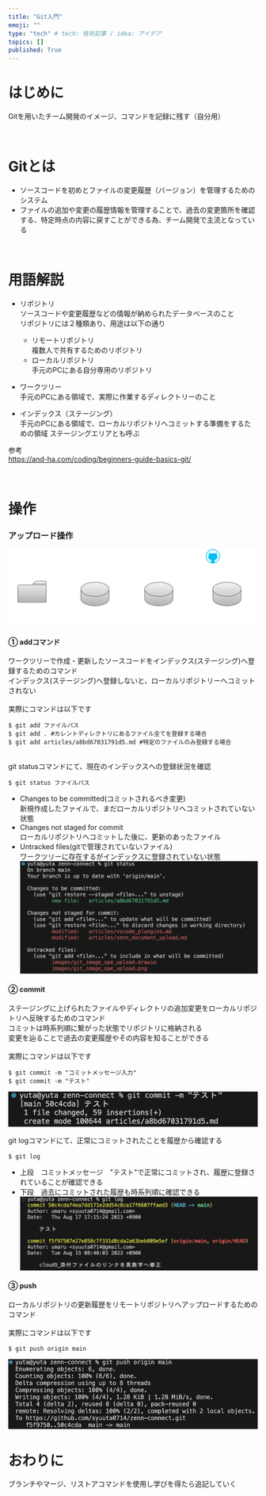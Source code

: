 ```yaml
---
title: "Git入門"
emoji: ""
type: "tech" # tech: 技術記事 / idea: アイデア
topics: []
published: True
---
```


# はじめに　
Gitを用いたチーム開発のイメージ、コマンドを記録に残す（自分用）  
  
<br>

# Gitとは
* ソースコードを初めとファイルの変更履歴（バージョン）を管理するためのシステム
* ファイルの追加や変更の履歴情報を管理することで、過去の変更箇所を確認する、特定時点の内容に戻すことができる為、チーム開発で主流となっている

<br>

# 用語解説
* リポジトリ  
ソースコードや変更履歴などの情報が納められたデータベースのこと  
リポジトリには２種類あり、用途は以下の通り
    * リモートリポジトリ  
    複数人で共有するためのリポジトリ
    * ローカルリポジトリ  
    手元のPCにある自分専用のリポジトリ

* ワークツリー  
手元のPCにある領域で、実際に作業するディレクトリーのこと

* インデックス（ステージング）  
手元のPCにある領域で、ローカルリポジトリへコミットする準備をするための領域
ステージングエリアとも呼ぶ

参考  
https://and-ha.com/coding/beginners-guide-basics-git/

<br>

# 操作
### アップロード操作　　
![Alt text](../images/git_image_ope_upload.png)

#### ① addコマンド  
ワークツリーで作成・更新したソースコードをインデックス(ステージング)へ登録するためのコマンド  
インデックス(ステージング)へ登録しないと、ローカルリポジトリーへコミットされない  
<br>
実際にコマンドは以下です  

```
$ git add ファイルパス
$ git add . #カレントディレクトリにあるファイル全てを登録する場合
$ git add articles/a8bd67031791d5.md #特定のファイルのみ登録する場合
```
<br>
git statusコマンドにて、現在のインデックスへの登録状況を確認  

```
$ git status ファイルパス
```
* Changes to be committed(コミットされるべき変更)  
新規作成したファイルで、まだローカルリポジトリへコミットされていない状態
* Changes not staged for commit  
ローカルリポジトリへコミットした後に、更新のあったファイル
* Untracked files(gitで管理されていないファイル)  
ワークツリーに存在するがインデックスに登録されていない状態
![Alt text](../images/git_status.png)


#### ② commit
ステージングに上げられたファイルやディレクトリの追加変更をローカルリポジトリへ反映するためのコマンド  
コミットは時系列順に繋がった状態でリポジトリに格納される  
変更を辿ることで過去の変更履歴やその内容を知ることができる  
<br>
実際にコマンドは以下です  

```
$ git commit -m "コミットメッセージ入力"
$ git commit -m "テスト"
```

![Alt text](../images/git_commit.png)

git logコマンドにて、正常にコミットされたことを履歴から確認する

```
$ git log
```
* 上段　コミットメッセージ　"テスト"で正常にコミットされ、履歴に登録されていることが確認できる  
* 下段　過去にコミットされた履歴も時系列順に確認できる  
![Alt text](../images/git_log.png)


#### ③ push
ローカルリポジトリの更新履歴をリモートリポジトリへアップロードするためのコマンド  
<br>
実際にコマンドは以下です  

```
$ git push origin main
```
![Alt text](../images/git_push.png)

# おわりに
ブランチやマージ、リストアコマンドを使用し学びを得たら追記していく
